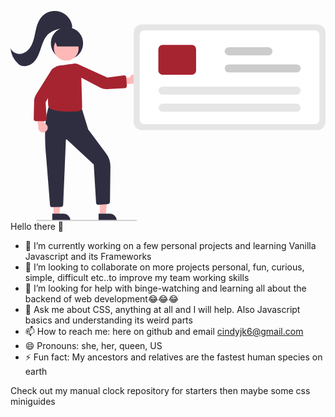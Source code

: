 <img><svg id="b349698d-76f6-4d11-bd66-db075a783fa5" data-name="Layer 1" xmlns="http://www.w3.org/2000/svg" width="625.64494" height="417.05929" viewBox="0 0 625.64494 417.05929"><polygon points="85.4 405.79 96.832 405.789 102.269 361.693 85.396 361.695 85.4 405.79" fill="#ffb8b8"/><path d="M370.128,643.9928H406.0577a0,0,0,0,1,0,0v13.88195a0,0,0,0,1,0,0H384.00989A13.88193,13.88193,0,0,1,370.128,643.99281v0a0,0,0,0,1,0,0Z" transform="translate(489.06685 1060.36217) rotate(179.99483)" fill="#2f2e41"/><polygon points="177.4 405.79 188.832 405.789 194.269 361.693 177.396 361.695 177.4 405.79" fill="#ffb8b8"/><path d="M462.128,643.9928H498.0577a0,0,0,0,1,0,0v13.88195a0,0,0,0,1,0,0H476.00989A13.88193,13.88193,0,0,1,462.128,643.99281v0A0,0,0,0,1,462.128,643.9928Z" transform="translate(673.06685 1060.35387) rotate(179.99483)" fill="#2f2e41"/><path d="M370.10494,631.01988A4.49341,4.49341,0,0,1,365.69,627.3856l-7.34119-92.24511c-7.903-78.1167,5.62439-105.63721,5.762-105.90577l.14844-.29052.32532.019,63.45251,3.65186,13.46924,44.06L477.11056,524.513a43.3315,43.3315,0,0,1,8.52075,26.28663l-.90112,69.748a4.52634,4.52634,0,0,1-4.18738,4.43115l-18.58728,1.293a4.48515,4.48515,0,0,1-4.7865-4.00781l-4.6051-75.72461a.39027.39027,0,0,0-.10682-.20849l-52.805-49.21631a1.50066,1.50066,0,0,0-2.49621.49267l-5.32532,128.19483a4.44628,4.44628,0,0,1-1.103,3.38183,4.51,4.51,0,0,1-3.29211,1.52149l-17.24744.314C370.16024,631.01988,370.13241,631.01988,370.10494,631.01988Z" transform="translate(-287.17753 -241.47035)" fill="#2f2e41"/><circle cx="399.34472" cy="305.68027" r="32.04114" transform="translate(-384.86222 -12.46081) rotate(-28.66321)" fill="#2f2e41"/><path d="M536.9762,368.57457a9.37692,9.37692,0,0,0-13.45739,5.06347l-21.39441,1.19923-2.44223,13.17907,30.18926-2.11789a9.42779,9.42779,0,0,0,7.10477-17.32388Z" transform="translate(-287.17753 -241.47035)" fill="#ffb8b8"/><path d="M360.18855,477.31747a9.37694,9.37694,0,0,0-5.94813-13.09045l-2.62086-21.26712-13.31241-1.55944,4.123,29.9813a9.42779,9.42779,0,0,0,17.75843,5.93571Z" transform="translate(-287.17753 -241.47035)" fill="#ffb8b8"/><circle cx="110.76448" cy="74.01763" r="24.56103" fill="#ffb8b8"/><path d="M402.78463,441.29429c-13.06018,0-24.00427-1.05712-34.85815-4.9375-4.46827-1.59716-4.94581-3.57763-5.5741-6.05468-.98633-3.8877-1.5271-49.86621,3.5647-65.12549a22.90232,22.90232,0,0,1,18.97314-15.42822c4.84827-.57129,19.35046-2.6211,27.56348-3.792a15.51792,15.51792,0,0,1,11.44592,2.80371c2.177,1.63477,3.30737,3.39063,3.35986,5.21924l2.23169,77.73926a8.664,8.664,0,0,1-8.09,8.92578C416.38265,440.98375,409.8597,441.29429,402.78463,441.29429Z" transform="translate(-287.17753 -241.47035)" fill="#a62430"/><path d="M337.82015,460.33336a4.49989,4.49989,0,0,1-4.49548-4.67383l.78-35.65479a25.38989,25.38989,0,0,1,3.81738-12.43554l30.2655-48.54932a10.52921,10.52921,0,0,1,8.93262-4.936,10.41458,10.41458,0,0,1,8.89587,5.00244h0a10.50194,10.50194,0,0,1,.24744,10.53027l-29.35779,53.356,2.02088,32.748a4.49964,4.49964,0,0,1-4.48987,4.58057l-16.60657.03223Z" transform="translate(-287.17753 -241.47035)" fill="#a62430"/><path d="M517.1868,393.32687a4.45507,4.45507,0,0,1-3.18543,1.4998l-35.63052,1.88964a25.38339,25.38339,0,0,1-12.67741-2.87692l-50.67665-26.54961a10.48028,10.48028,0,0,1-1.26753-17.78351l.29231.40548-.29231-.40548a10.50027,10.50027,0,0,1,10.482-1.03433L479.634,373.75679l32.52917-4.46727a4.50016,4.50016,0,0,1,4.87914,4.13744l1.27443,16.55767c.00634.08288.01023.16533.01216.24771A4.45677,4.45677,0,0,1,517.1868,393.32687Z" transform="translate(-287.17753 -241.47035)" fill="#a62430"/><polygon points="92.571 70.539 86.199 53.332 114.851 45.039 135.33 51.332 135.33 70.539 92.571 70.539" fill="#2f2e41"/><path d="M409.868,273.21653a34.90653,34.90653,0,0,0-61.72687-19.11236c-6.02356,7.32094-8.80679,16.7392-10.84385,25.99824s-3.512,18.762-7.4673,27.37794S318.90113,323.924,309.6944,326.18576s-20.38861-2.83111-22.51687-12.06961a46.84536,46.84536,0,0,0,15.89785,32.751c7.97692,6.91794,21.0009,4.47181,28.85369-2.58672s11.73951-17.4174,15.10188-27.42658,6.6777-20.44546,13.81009-28.23122,27.34681-16.06095,36.50759-10.81033C404.53286,281.93,407.11075,279.31237,409.868,273.21653Z" transform="translate(-287.17753 -241.47035)" fill="#2f2e41"/><path d="M896.32247,478.02965h-348a16.51868,16.51868,0,0,1-16.5-16.5v-177a16.51867,16.51867,0,0,1,16.5-16.5h348a16.51866,16.51866,0,0,1,16.5,16.5v177A16.51867,16.51867,0,0,1,896.32247,478.02965Z" transform="translate(-287.17753 -241.47035)" fill="#e6e6e6"/><path d="M892.32247,466.02965h-340a8.50951,8.50951,0,0,1-8.5-8.5v-169a8.5095,8.5095,0,0,1,8.5-8.5h340a8.5095,8.5095,0,0,1,8.5,8.5v169A8.50951,8.50951,0,0,1,892.32247,466.02965Z" transform="translate(-287.17753 -241.47035)" fill="#fff"/><path d="M855.32253,441.52965h-266a8,8,0,1,1,0-16h266a8,8,0,0,1,0,16Z" transform="translate(-287.17753 -241.47035)" fill="#e6e6e6"/><path d="M855.32253,407.52965h-266a8,8,0,1,1,0-16h266a8,8,0,0,1,0,16Z" transform="translate(-287.17753 -241.47035)" fill="#e6e6e6"/><path d="M647.32247,368.15709h-58a8.50951,8.50951,0,0,1-8.5-8.5V317.4022a8.50951,8.50951,0,0,1,8.5-8.5h58a8.50951,8.50951,0,0,1,8.5,8.5v42.25489A8.50951,8.50951,0,0,1,647.32247,368.15709Z" transform="translate(-287.17753 -241.47035)" fill="#a62430"/><path d="M855.61781,363.52965h-135a8,8,0,1,1,0-16h135a8,8,0,0,1,0,16Z" transform="translate(-287.17753 -241.47035)" fill="#ccc"/><path d="M799.61781,329.52965h-79a8,8,0,1,1,0-16h79a8,8,0,0,1,0,16Z" transform="translate(-287.17753 -241.47035)" fill="#ccc"/><path d="M537.4957,658.52965h-198a1,1,0,1,1,0-2h198a1,1,0,0,1,0,2Z" transform="translate(-287.17753 -241.47035)" fill="#ccc"/></svg>
 </img>
Hello there 👋

- 🔭 I’m currently working on a few personal projects and learning Vanilla Javascript and its Frameworks
- 👯 I’m looking to collaborate on more projects personal, fun, curious, simple, difficult etc..to improve my team working skills
- 🤔 I’m looking for help with binge-watching and learning all about the backend of web development😂😂😂
- 💬 Ask me about CSS, anything at all and I will help. Also Javascript basics and understanding its weird parts
- 📫 How to reach me: here on github and email cindyjk6@gmail.com
- 😄 Pronouns: she, her, queen, US
- ⚡ Fun fact: My ancestors and relatives are the fastest human species on earth

 Check out my manual clock repository for starters then maybe some css miniguides
 
 
 

